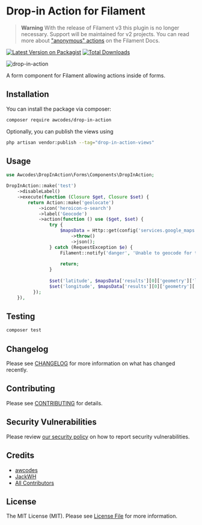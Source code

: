 # Drop-in Action for Filament

> **Warning**
> With the release of Filament v3 this plugin is no longer necessary. Support will be maintained for v2 projects. You can read more about ["anonymous" actions](https://filamentphp.com/docs/3.x/forms/actions#adding-anonymous-actions-to-a-form-without-attaching-them-to-a-component) on the Filament Docs.

[![Latest Version on Packagist](https://img.shields.io/packagist/v/awcodes/drop-in-action.svg?style=flat-square)](https://packagist.org/packages/awcodes/drop-in-action)
[![Total Downloads](https://img.shields.io/packagist/dt/awcodes/drop-in-action.svg?style=flat-square)](https://packagist.org/packages/awcodes/drop-in-action)

![drop-in-action](https://user-images.githubusercontent.com/3596800/217309146-b640e169-18df-4329-a2dc-f806c6cfad84.jpg)

A form component for Filament allowing actions inside of forms.

## Installation

You can install the package via composer:

```bash
composer require awcodes/drop-in-action
```

Optionally, you can publish the views using

```bash
php artisan vendor:publish --tag="drop-in-action-views"
```

## Usage

```php
use Awcodes\DropInAction\Forms\Components\DropInAction;

DropInAction::make('test')
    ->disableLabel()
    ->execute(function (Closure $get, Closure $set) {
        return Action::make('geolocate')
            ->icon('heroicon-o-search')
            ->label('Geocode')
            ->action(function () use ($get, $set) {       
                try {
                    $mapsData = Http::get(config('services.google_maps.url') . '?key=' . config('services.google_maps.key') . '&address=' . $address . '&sensor=true')
                        ->throw()
                        ->json();
                } catch (RequestException $e) {
                    Filament::notify('danger', 'Unable to geocode for this address.');
        
                    return;
                }
        
                $set('latitude', $mapsData['results'][0]['geometry']['location']['lat'] ?? $get('latitude'));
                $set('longitude', $mapsData['results'][0]['geometry']['location']['lng'] ?? $get('longitude'));
          });
    }),
```

## Testing

```bash
composer test
```

## Changelog

Please see [CHANGELOG](CHANGELOG.md) for more information on what has changed recently.

## Contributing

Please see [CONTRIBUTING](.github/CONTRIBUTING.md) for details.

## Security Vulnerabilities

Please review [our security policy](../../security/policy) on how to report security vulnerabilities.

## Credits

- [awcodes](https://github.com/awcodes)
- [JackWH](https://github.com/JackWH)
- [All Contributors](../../contributors)

## License

The MIT License (MIT). Please see [License File](LICENSE.md) for more information.
